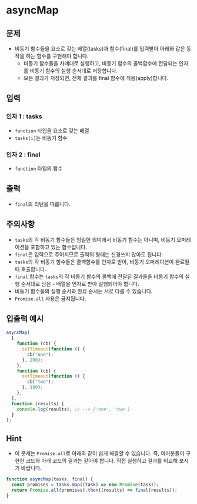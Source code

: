 # asyncMap

## 문제

- 비동기 함수들을 요소로 갖는 배열(tasks)과 함수(final)를 입력받아 아래와 같은 동작을 하는 함수를 구현해야 합니다.
  - 비동기 함수들을 차례대로 실행하고, 비동기 함수의 콜백함수에 전달되는 인자를 비동기 함수의 실행 순서대로 저장합니다.
  - 모든 결과가 저장되면, 전체 결과를 final 함수에 적용(apply)합니다.

## 입력

### 인자 1 : tasks

- `function` 타입을 요소로 갖는 배열
- `tasks[i]`는 비동기 함수

### 인자 2 : final

- `function` 타입의 함수

## 출력

- `final`의 리턴을 따릅니다.

## 주의사항

- `tasks`의 각 비동기 함수들은 엄밀한 의미에서 비동기 함수는 아니며, 비동기 오퍼레이션을 포함하고 있는 함수입니다.
- `final`은 입력으로 주어지므로 출력의 형태는 신경쓰지 않아도 됩니다.
- `tasks`의 각 비동기 함수들은 콜백함수를 인자로 받아, 비동기 오퍼레이션이 완료될 때 호출합니다.
- `final` 함수는 `tasks`의 각 비동기 함수의 콜백에 전달된 결과들을 비동기 함수의 실행 순서대로 담은 - 배열을 인자로 받아 실행되어야 합니다.
- 비동기 함수들의 실행 순서와 완료 순서는 서로 다를 수 있습니다.
- `Promise.all` 사용은 금지됩니다.

## 입출력 예시

```javascript
asyncMap(
  [
    function (cb) {
      setTimeout(function () {
        cb("one");
      }, 200);
    },
    function (cb) {
      setTimeout(function () {
        cb("two");
      }, 100);
    },
  ],
  function (results) {
    console.log(results); // --> ['one', 'two']
  }
);
```

## Hint

- 이 문제는 `Promise.all`로 아래와 같이 쉽게 해결할 수 있습니다. 즉, 여러분들이 구현한 코드와 아래 코드의 결과는 같아야 합니다. 직접 실행하고 결과를 비교해 보시기 바랍니다.

```javascript
function asyncMap(tasks, final) {
  const promises = tasks.map((task) => new Promise(task));
  return Promise.all(promises).then((results) => final(results));
}
```
